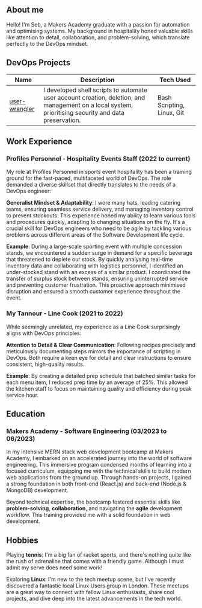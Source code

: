 ## About me

Hello! I'm Seb, a Makers Academy graduate with a passion for automation and optimising systems. My background in hospitality honed valuable skills like attention to detail, collaboration, and problem-solving, which translate perfectly to the DevOps mindset.

## DevOps Projects

| Name | Description | Tech Used |
|---|---|---|
| [user-wrangler](https://github.com/sebwylleman/user-wrangler) | I developed shell scripts to automate user account creation, deletion, and management on a local system, prioritising security and data preservation. | Bash Scripting, Linux, Git |


## Work Experience

### Profiles Personnel - Hospitality Events Staff (2022 to current)

My role at Profiles Personnel in sports event hospitality has been a training ground for the fast-paced, multifaceted world of DevOps.  The role demanded a diverse skillset that directly translates to the needs of a DevOps engineer:

**Generalist Mindset & Adaptability**: I wore many hats, leading catering teams, ensuring seamless service delivery, and managing inventory control to prevent stockouts. This experience honed my ability to learn various tools and procedures quickly, adapting to changing situations on the fly. It's a crucial skill for DevOps engineers who need to be agile by tackling various problems across different areas of the Software Development life cycle. 

**Example**: During a large-scale sporting event with multiple concession stands, we encountered a sudden surge in demand for a specific beverage that threatened to deplete our stock. By quickly analysing real-time inventory data and collaborating with logistics personnel, I identified an under-stocked stand with an excess of a similar product. I coordinated the transfer of surplus stock between stands, ensuring uninterrupted service and preventing customer frustration. This proactive approach minimised disruption and ensured a smooth customer experience throughout the event.

### My Tannour - Line Cook (2021 to 2022)

While seemingly unrelated, my experience as a Line Cook surprisingly aligns with DevOps principles:

**Attention to Detail & Clear Communication**: Following recipes precisely and meticulously documenting steps mirrors the importance of scripting in DevOps. Both require a keen eye for detail and clear instructions to ensure consistent, high-quality results.
  
**Example**: By creating a detailed prep schedule that batched similar tasks for each menu item, I reduced prep time by an average of 25%. This allowed the kitchen staff to focus on maintaining quality and efficiency during peak service hour.

## Education

### Makers Academy - Software Engineering (03/2023 to 06/2023)

In my intensive MERN stack web development bootcamp at Makers Academy, I embarked on an accelerated journey into the world of software engineering. This immersive program condensed months of learning into a focused curriculum, equipping me with the technical skills to build modern web applications from the ground up. Through hands-on projects, I gained a strong foundation in both front-end (React.js) and back-end (Node.js & MongoDB) development. 

Beyond technical expertise, the bootcamp fostered essential skills like **problem-solving**, **collaboration**, and navigating the **agile** development workflow. This training provided me with a solid foundation in web development.

## Hobbies

Playing **tennis**: I'm a big fan of racket sports, and there's nothing quite like the rush of adrenaline that comes with a friendly game. Although I must admit my serve does need some work!

Exploring **Linux**: I'm new to the tech meetup scene, but I've recently discovered a fantastic local Linux Users group in London. These meetups are a great way to connect with fellow Linux enthusiasts, share cool projects, and dive deep into the latest advancements in the tech world.
